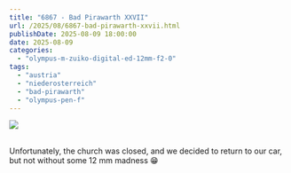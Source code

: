 ```yaml
---
title: "6867 - Bad Pirawarth XXVII"
url: /2025/08/6867-bad-pirawarth-xxvii.html
publishDate: 2025-08-09 18:00:00
date: 2025-08-09
categories:
  - "olympus-m-zuiko-digital-ed-12mm-f2-0"
tags:
  - "austria"
  - "niederosterreich"
  - "bad-pirawarth"
  - "olympus-pen-f"
---
```

<div class="container">
<div class="center"><a target="_blank" href="https://d25zfm9zpd7gm5.cloudfront.net/1200x1200/2021/20210307_155051_lr.jpg"><img class="webfeedsFeaturedVisual" src="https://d25zfm9zpd7gm5.cloudfront.net/0600x0600/2021/20210307_155051_lr.jpg" /></a></div>
</div>
<br />

Unfortunately, the church was closed, and we decided to
return to our car, but not without some 12 mm madness :grin:
